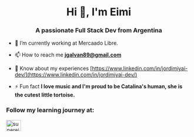 <h1 align="center">Hi 👋, I'm Eimi</h1>
<h3 align="center">A passionate Full Stack Dev from Argentina</h3>

- 🌱 I’m currently working at Mercaado Libre.

- 📫 How to reach me **jgalvan89@gmail.com**

- 📄 Know about my experiences [https://www.linkedin.com/in/jordimiyai-dev/](https://www.linkedin.com/in/jordimiyai-dev/)

- ⚡ Fun fact **I love music and I'm proud to be Catalina's human, she is the cutest little tortoise.**

<h3 align="left">Follow my learning journey at:</h3>
<p align="left">
<a href="https://twitter.com/supereimi" target="blank"><img align="center" src="https://raw.githubusercontent.com/rahuldkjain/github-profile-readme-generator/master/src/images/icons/Social/twitter.svg" alt="supereimi" height="30" width="40" /></a>
</p>

